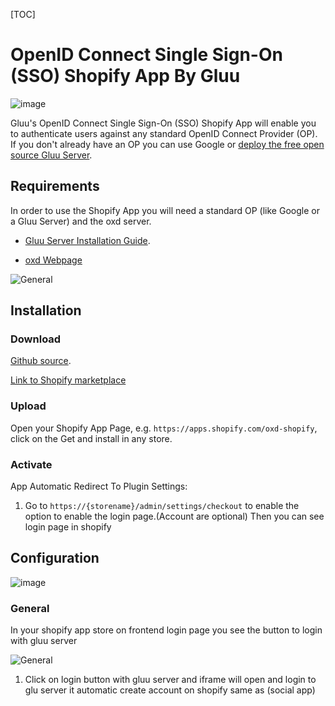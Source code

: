 [TOC]

# OpenID Connect Single Sign-On (SSO) Shopify App By Gluu

![image](../img/plugin.png)

Gluu's OpenID Connect Single Sign-On (SSO) Shopify App will enable you to authenticate users against any standard OpenID Connect Provider (OP). If you don't already have an OP you can use Google or [deploy the free open source Gluu Server](https://gluu.org/docs/deployment).  

## Requirements
In order to use the Shopify App you will need a standard OP (like Google or a Gluu Server) and the oxd server.

* [Gluu Server Installation Guide](https://www.gluu.org/docs/deployment/).

* [oxd Webpage](https://oxd.gluu.org)

![General](../img/apps.png) 
## Installation
 
### Download
[Github source](https://github.com/GluuFederation/wordpress-oxd-plugin/archive/v2.4.4.zip).

[Link to Shopify marketplace](https://apps.shopify.com/oxd-shopify)

### Upload
Open your Shopify App Page, e.g. `https://apps.shopify.com/oxd-shopify`, click on the Get and install in any store.

### Activate 

App Automatic Redirect To Plugin Settings:
 
1. Go to `https://{storename}/admin/settings/checkout` to enable the option to enable the login page.(Account are optional)
Then you can see login page in shopify

## Configuration
![image](../img/account.png)
### General
 
In your shopify app store on frontend login page you see the button to login with gluu server

![General](../img/login.png) 

1. Click on login button with gluu server and iframe will open and login to glu server it automatic create account on shopify same as (social app)



